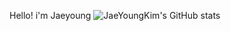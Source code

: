 Hello! i'm Jaeyoung
![JaeYoungKim's GitHub stats](https://github-readme-stats.vercel.app/api?username=JaeYoungKimID&show_icons=true&theme=dark)
